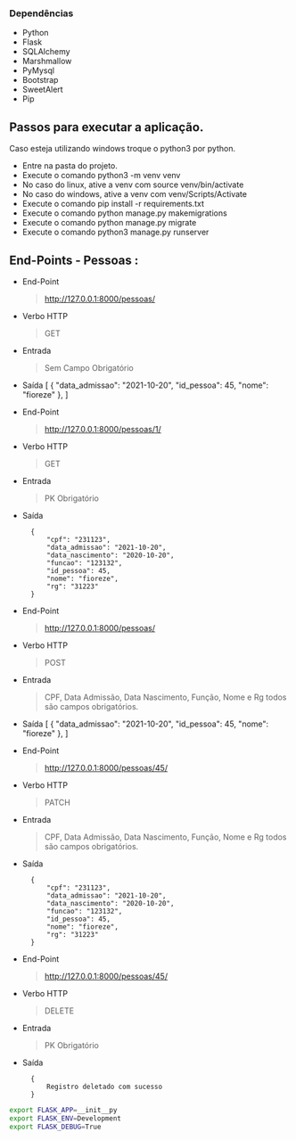 
### Dependências

- Python
- Flask
- SQLAlchemy
- Marshmallow
- PyMysql
- Bootstrap
- SweetAlert
- Pip


## Passos para executar a aplicação.
Caso esteja utilizando windows troque o python3 por python.

- Entre na pasta do projeto.
- Execute o comando python3 -m venv venv
- No caso do linux, ative a venv com source venv/bin/activate
- No caso do windows, ative a venv com venv/Scripts/Activate
- Execute o comando pip install -r requirements.txt
- Execute o comando python manage.py makemigrations
- Execute o comando python manage.py migrate
- Execute o comando python3 manage.py runserver

## End-Points - Pessoas :
- End-Point

	> http://127.0.0.1:8000/pessoas/

- Verbo HTTP
	> GET

- Entrada
	> Sem Campo Obrigatório
	
- Saída
		[
    		{
        	"data_admissao": "2021-10-20",
        	"id_pessoa": 45,
        	"nome": "fioreze"
    		}, 
		]

- End-Point

	> http://127.0.0.1:8000/pessoas/1/

- Verbo HTTP
	> GET

- Entrada
	> PK Obrigatório
	
- Saída

		{
    		"cpf": "231123",
    		"data_admissao": "2021-10-20",
    		"data_nascimento": "2020-10-20",
    		"funcao": "123132",
    		"id_pessoa": 45,
    		"nome": "fioreze",
    		"rg": "31223"
		}

- End-Point

	> http://127.0.0.1:8000/pessoas/

- Verbo HTTP
	> POST

- Entrada
	> CPF, Data Admissão, Data Nascimento, Função, Nome e Rg todos são campos obrigatórios.
	
- Saída
		[
    		{
        	"data_admissao": "2021-10-20",
        	"id_pessoa": 45,
        	"nome": "fioreze"
    		}, 
		]

- End-Point

	> http://127.0.0.1:8000/pessoas/45/

- Verbo HTTP
	> PATCH

- Entrada
	> CPF, Data Admissão, Data Nascimento, Função, Nome e Rg todos são campos obrigatórios.
	
- Saída

		{
    		"cpf": "231123",
    		"data_admissao": "2021-10-20",
    		"data_nascimento": "2020-10-20",
    		"funcao": "123132",
    		"id_pessoa": 45,
    		"nome": "fioreze",
    		"rg": "31223"
		}


- End-Point

	> http://127.0.0.1:8000/pessoas/45/

- Verbo HTTP
	> DELETE

- Entrada
	> PK Obrigatório
	
- Saída

		{
    		Registro deletado com sucesso
		}




```sh
export FLASK_APP=__init__py
export FLASK_ENV=Development
export FLASK_DEBUG=True
```